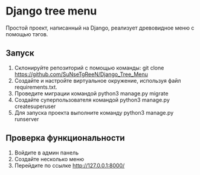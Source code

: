 # Django tree menu
Простой проект, написанный на Django, реализует древовидное меню с помощью тэгов.
## Запуск
1) Склонируйте репозиторий с помощью команды: git clone https://github.com/SuNseTgReeN/Django_Tree_Menu
2) Создайте и настройте виртуальное окружение, используя файл requirements.txt.
3) Проведите миграции командой python3 manage.py migrate
4) Создайте суперпользователя командой python3 manage.py createsuperuser
5) Для запуска проекта выполните команду python3 manage.py runserver
## Проверка функциональности
1) Войдите в админ панель
2) Создайте несколько меню
3) Перейдите по ссылке http://127.0.0.1:8000/